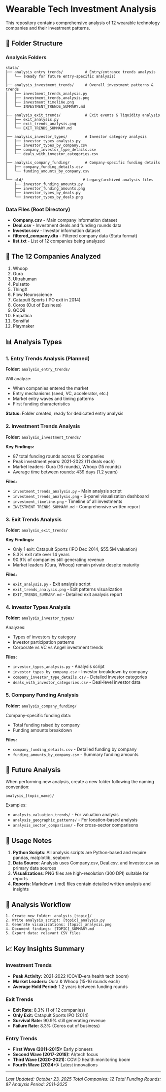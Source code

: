 # Wearable Tech Investment Analysis

This repository contains comprehensive analysis of 12 wearable technology companies and their investment patterns.

## 📁 Folder Structure

### Analysis Folders

```
stata/
├── analysis_entry_trends/          # Entry/entrance trends analysis
│   └── (Ready for future entry-specific analysis)
│
├── analysis_investment_trends/     # Overall investment patterns & trends
│   ├── investment_trends_analysis.py
│   ├── investment_trends_analysis.png
│   ├── investment_timeline.png
│   └── INVESTMENT_TRENDS_SUMMARY.md
│
├── analysis_exit_trends/           # Exit events & liquidity analysis
│   ├── exit_analysis.py
│   ├── exit_trends_analysis.png
│   └── EXIT_TRENDS_SUMMARY.md
│
├── analysis_investor_types/        # Investor category analysis
│   ├── investor_types_analysis.py
│   ├── investor_types_by_company.csv
│   ├── company_investor_type_details.csv
│   └── deals_with_investor_categories.csv
│
├── analysis_company_funding/       # Company-specific funding details
│   ├── company_funding_details.csv
│   └── funding_amounts_by_company.csv
│
└── old/                           # Legacy/archived analysis files
    ├── investor_funding_amounts.py
    ├── investor_funding_amounts.png
    ├── investor_types_by_deals.py
    └── investor_types_by_deals.png
```

### Data Files (Root Directory)

- **Company.csv** - Main company information dataset
- **Deal.csv** - Investment deals and funding rounds data
- **Investor.csv** - Investor information dataset
- **filtered_company.dta** - Filtered company data (Stata format)
- **list.txt** - List of 12 companies being analyzed

## 🎯 The 12 Companies Analyzed

1. Whoop
2. Oura
3. Ultrahuman
4. Pulsetto
5. ThingX
6. Flow Neuroscience
7. Catapult Sports (IPO exit in 2014)
8. Coros (Out of Business)
9. GOQii
10. Empatica
11. Sensifai
12. Playmaker

## 📊 Analysis Types

### 1. Entry Trends Analysis (Planned)
**Folder:** `analysis_entry_trends/`

Will analyze:
- When companies entered the market
- Entry mechanisms (seed, VC, accelerator, etc.)
- Market entry waves and timing patterns
- First funding characteristics

**Status:** Folder created, ready for dedicated entry analysis

### 2. Investment Trends Analysis
**Folder:** `analysis_investment_trends/`

**Key Findings:**
- 87 total funding rounds across 12 companies
- Peak investment years: 2021-2022 (11 deals each)
- Market leaders: Oura (16 rounds), Whoop (15 rounds)
- Average time between rounds: 439 days (1.2 years)

**Files:**
- `investment_trends_analysis.py` - Main analysis script
- `investment_trends_analysis.png` - 6-panel visualization dashboard
- `investment_timeline.png` - Timeline of all investments
- `INVESTMENT_TRENDS_SUMMARY.md` - Comprehensive written report

### 3. Exit Trends Analysis
**Folder:** `analysis_exit_trends/`

**Key Findings:**
- Only 1 exit: Catapult Sports (IPO Dec 2014, $55.5M valuation)
- 8.3% exit rate over 14 years
- 90.9% of companies still generating revenue
- Market leaders (Oura, Whoop) remain private despite maturity

**Files:**
- `exit_analysis.py` - Exit analysis script
- `exit_trends_analysis.png` - Exit patterns visualization
- `EXIT_TRENDS_SUMMARY.md` - Detailed exit analysis report

### 4. Investor Types Analysis
**Folder:** `analysis_investor_types/`

Analyzes:
- Types of investors by category
- Investor participation patterns
- Corporate vs VC vs Angel investment trends

**Files:**
- `investor_types_analysis.py` - Analysis script
- `investor_types_by_company.csv` - Investor breakdown by company
- `company_investor_type_details.csv` - Detailed investor categories
- `deals_with_investor_categories.csv` - Deal-level investor data

### 5. Company Funding Analysis
**Folder:** `analysis_company_funding/`

Company-specific funding data:
- Total funding raised by company
- Funding amounts breakdown

**Files:**
- `company_funding_details.csv` - Detailed funding by company
- `funding_amounts_by_company.csv` - Summary funding amounts

## 🔄 Future Analysis

When performing new analysis, create a new folder following the naming convention:
```
analysis_[topic_name]/
```

Examples:
- `analysis_valuation_trends/` - For valuation analysis
- `analysis_geographic_patterns/` - For location-based analysis
- `analysis_sector_comparison/` - For cross-sector comparisons

## 📝 Usage Notes

1. **Python Scripts**: All analysis scripts are Python-based and require pandas, matplotlib, seaborn
2. **Data Source**: Analysis uses Company.csv, Deal.csv, and Investor.csv as primary data sources
3. **Visualizations**: PNG files are high-resolution (300 DPI) suitable for reports
4. **Reports**: Markdown (.md) files contain detailed written analysis and insights

## 🎨 Analysis Workflow

```
1. Create new folder: analysis_[topic]/
2. Write analysis script: [topic]_analysis.py
3. Generate visualizations: [topic]_analysis.png
4. Document findings: [TOPIC]_SUMMARY.md
5. Export data: relevant CSV files
```

## 📈 Key Insights Summary

### Investment Trends
- **Peak Activity:** 2021-2022 (COVID-era health tech boom)
- **Market Leaders:** Oura & Whoop (15-16 rounds each)
- **Average Hold Period:** 1.2 years between funding rounds

### Exit Trends
- **Exit Rate:** 8.3% (1 of 12 companies)
- **Only Exit:** Catapult Sports IPO (2014)
- **Survival Rate:** 90.9% still generating revenue
- **Failure Rate:** 8.3% (Coros out of business)

### Entry Trends
- **First Wave (2011-2015):** Early pioneers
- **Second Wave (2017-2018):** AI/tech focus
- **Third Wave (2020-2021):** COVID health monitoring boom
- **Fourth Wave (2024+):** Latest innovations

---

*Last Updated: October 23, 2025*
*Total Companies: 12*
*Total Funding Rounds: 87*
*Analysis Period: 2011-2025*


